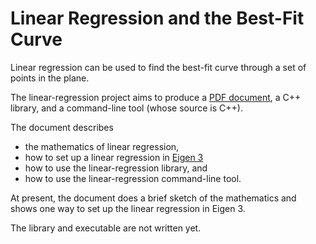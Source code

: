
# Linear Regression and the Best-Fit Curve

Linear regression can be used to find the best-fit curve through a set of
points in the plane.

The linear-regression project aims to produce a [PDF document], a C++ library,
and a command-line tool (whose source is C++).

The document describes
 - the mathematics of linear regression,
 - how to set up a linear regression in [Eigen 3]
 - how to use the linear-regression library, and
 - how to use the linear-regression command-line tool.

At present, the document does a brief sketch of the mathematics and shows one
way to set up the linear regression in Eigen 3.

The library and executable are not written yet.

[PDF document]: https://github.com/tevaughan/linear-regression/releases/download/v0.2/linear-regression.pdf
[Eigen 3]: http://eigen.tuxfamily.org/index.php?title=Main_Page


